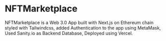 # NFTMarketplace
NFTMarketplace is a Web 3.0 App built with Next.js on Ethereum chain styled with Tailwindcss, added Authentication to the app using MetaMask, Used Sanity.io as Backend Database, Deployed using Vercel.

